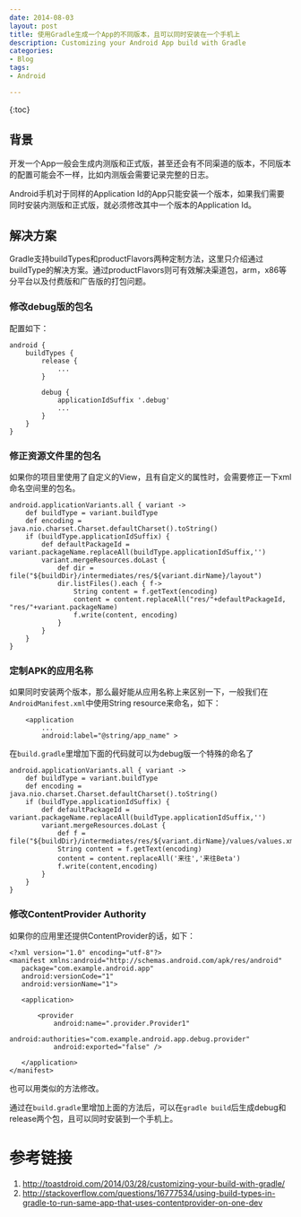 ```yaml
---
date: 2014-08-03
layout: post
title: 使用Gradle生成一个App的不同版本，且可以同时安装在一个手机上
description: Customizing your Android App build with Gradle
categories:
- Blog
tags:
- Android

---
```


{:toc}

## 背景
开发一个App一般会生成内测版和正式版，甚至还会有不同渠道的版本，不同版本的配置可能会不一样，比如内测版会需要记录完整的日志。

Android手机对于同样的Application Id的App只能安装一个版本，如果我们需要同时安装内测版和正式版，就必须修改其中一个版本的Application Id。

## 解决方案

Gradle支持buildTypes和productFlavors两种定制方法，这里只介绍通过buildType的解决方案。通过productFlavors则可有效解决渠道包，arm，x86等分平台以及付费版和广告版的打包问题。


### 修改debug版的包名

配置如下：

```
android {
    buildTypes {
        release {
            ...
        }

        debug {
            applicationIdSuffix '.debug'
            ...
        }
    }
}
```

### 修正资源文件里的包名

如果你的项目里使用了自定义的View，且有自定义的属性时，会需要修正一下xml命名空间里的包名。

```
android.applicationVariants.all { variant ->
    def buildType = variant.buildType
    def encoding = java.nio.charset.Charset.defaultCharset().toString()
    if (buildType.applicationIdSuffix) {
        def defaultPackageId = variant.packageName.replaceAll(buildType.applicationIdSuffix,'')
        variant.mergeResources.doLast {
            def dir = file("${buildDir}/intermediates/res/${variant.dirName}/layout")
            dir.listFiles().each { f->
                String content = f.getText(encoding)
                content = content.replaceAll("res/"+defaultPackageId, "res/"+variant.packageName)
                f.write(content, encoding)
            }
        }
    }
}
```

### 定制APK的应用名称

如果同时安装两个版本，那么最好能从应用名称上来区别一下，一般我们在`AndroidManifest.xml`中使用String resource来命名，如下：

```
    <application
    	...
        android:label="@string/app_name" >
```        

在`build.gradle`里增加下面的代码就可以为debug版一个特殊的命名了

```
android.applicationVariants.all { variant ->
    def buildType = variant.buildType
    def encoding = java.nio.charset.Charset.defaultCharset().toString()
    if (buildType.applicationIdSuffix) {
        def defaultPackageId = variant.packageName.replaceAll(buildType.applicationIdSuffix,'')
        variant.mergeResources.doLast {
            def f = file("${buildDir}/intermediates/res/${variant.dirName}/values/values.xml")
            String content = f.getText(encoding)
            content = content.replaceAll('来往','来往Beta')
            f.write(content,encoding)
        }
    }
}
```

### 修改ContentProvider Authority

如果你的应用里还提供ContentProvider的话，如下：

```
<?xml version="1.0" encoding="utf-8"?>
<manifest xmlns:android="http://schemas.android.com/apk/res/android"
   package="com.example.android.app"
   android:versionCode="1"
   android:versionName="1">

   <application>

       <provider
           android:name=".provider.Provider1"
           android:authorities="com.example.android.app.debug.provider"
           android:exported="false" />

   </application>
</manifest>
```
也可以用类似的方法修改。


通过在`build.gradle`里增加上面的方法后，可以在`gradle build`后生成debug和release两个包，且可以同时安装到一个手机上。


# 参考链接

1. http://toastdroid.com/2014/03/28/customizing-your-build-with-gradle/
2. http://stackoverflow.com/questions/16777534/using-build-types-in-gradle-to-run-same-app-that-uses-contentprovider-on-one-dev



